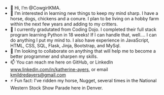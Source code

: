 - 👋 Hi, I’m @CowgirlKMA. 
- 👀 I’m interested in learning new things to keep my mind sharp. I have a horse, dogs, chickens and a conure. I plan to be living on a hobby farm within the next few years and adding to my critters.
- 🌱 I currently gradutated from Coding Dojo. I completed their full stack program learning Python in 18 weeks! If I can handle that, well.... I can do anything I put my mind to. I also have experience in JavaScript, HTML, CSS, SQL, Flask, Jinja, Bootstrap, and MySql. 
- 💞️ I’m looking to collaborate on anything that will help me to become a better programmer and sharpen my skills.
- 📫 You can reach me here on GitHub, or LinkedIn www.linkedin.com/in/katherine-ayers, or email kmildredayers@gmail.com
- ⚡ Fun fact: I've ridden my horse, Nugget, several times in the National Western Stock Show Parade here in Denver. 

